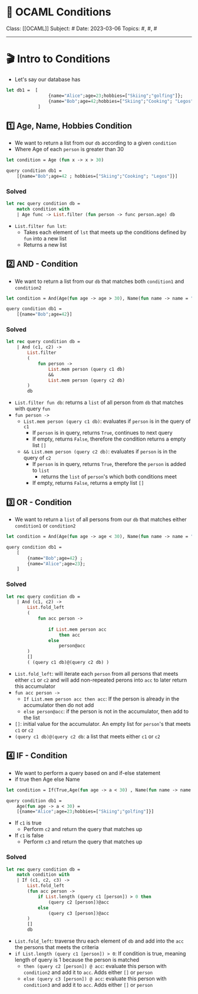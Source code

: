 # 🐫 OCAML Conditions
Class: [[OCAML]]
Subject: #
Date: 2023-03-06
Topics: #, #, # 

---

# 🎬 Intro to Conditions
- Let's say our database has
```ocaml
let db1 =  [
				{name="Alice";age=23;hobbies=["Skiing";"golfing"]}; 
				{name="Bob";age=42;hobbies=["Skiing";"Cooking"; "Legos"]}
			]
```

## 1️⃣ Age, Name, Hobbies Condition
- We want to return a list from our `db` according to a given `condition`
- Where Age of each `person` is greater than 30
```ocaml
let condition = Age (fun x -> x > 30) 

query condition db1 = 
	[{name="Bob";age=42 ; hobbies=["Skiing";"Cooking"; "Legos"]}]
```


### Solved
```ocaml
let rec query condition db =
	match condition with
	| Age func -> List.filter (fun person -> func person.age) db
```
- `List.filter fun lst`: 
	- Takes each element of `lst` that meets up the conditions defined by `fun` into a new list
	- Returns a new list

## 2️⃣ AND - Condition
- We want to return a list from our `db` that matches both `condition1` and `condition2`
```ocaml
let condition = And(Age(fun age -> age > 30), Name(fun name -> name = "Bob"));;

query condition db1 = 
	[{name="Bob";age=42}]
```

### Solved
```ocaml
let rec query condition db = 
	| And (c1, c2) -> 
		List.filter 
		(
			fun person -> 
				List.mem person (query c1 db)
				&& 
				List.mem person (query c2 db)
		)
		db
```
- `List.filter fun db`: returns a `list` of all person from `db` that matches with query `fun`
- `fun person -> `
	- `List.mem person (query c1 db)`: evaluates if `person` is in the query of `c1`
		- If `person` is in query, returns `True`, continues to next query
		- If empty, returns `False`, therefore the condition returns a empty list `[]`
	- `&& List.mem person (query c2 db)`: evaluates if `person` is in the query of `c2`
		- If `person` is in query, returns `True`, therefore the `person` is added to `list`
			- returns the `list` of `person`'s which both conditions meet 
		- If empty, returns `False`, returns a empty list `[]`

## 3️⃣ OR - Condition
- We want to return a `list` of all persons from our `db` that matches either `condition1` or `condition2`
```ocaml
let condition = And(Age(fun age -> age < 30), Name(fun name -> name = "Bob"));;

query condition db1 = 
	[
		{name="Bob";age=42} ; 
		{name="Alice";age=23}; 
	]
```

### Solved
```ocaml
let rec query condition db = 
	| And (c1, c2) -> 
		List.fold_left
		(
			fun acc person -> 
			
				if List.mem person acc
					then acc
				else 
					person@acc
		)
		[]
		( (query c1 db)@(query c2 db) )
```

- `List.fold_left`: will iterate each `person` from all persons that meets either `c1` or `c2` and will add non-repeated perons into `acc` to later return this accumulator
- `fun acc person ->`
	- `If List.mem person acc then acc`: If the person is already in the accumulator then do not add
	- `else person@acc`: if the person is not in the accumulator, then add to the list
- `[]`: initial value for the accumulator. An empty list for `person`'s that meets `c1` or `c2`
- `(query c1 db)@(query c2 db`: a list that meets either `c1` or `c2`


## 4️⃣ IF - Condition
- We want to perform a query based on and if-else statement
-  if true then Age else Name
```ocaml
let condition = If(True,Age(fun age -> a < 30) , Name(fun name -> name = "Bob"))

query condition db1 = 
	Age(fun age -> a < 30) = 
	[{name="Alice";age=23;hobbies=["Skiing";"golfing"]}]
```
- If `c1` is true
	- Perform `c2` and return the query that matches up 
- If `c1` is false
	- Perform `c3` and return the query that matches up

### Solved
```ocaml
let rec query condition db =
	match condition with
	| If (c1, c2, c3) ->
		List.fold_left
		(fun acc person ->
			if List.length (query c1 [person]) > 0 then
				(query c2 [person])@acc
			else
				(query c3 [person])@acc
		)
		[]
		db
```
- `List.fold_left`: traverse thru each element of `db` and add into the `acc` the persons that meets the criteria
- `if List.length (query c1 [person]) > 0`: If condition is true, meaning length of query is 1 because the person is matched
	- `then (query c2 [person]) @ acc`: evaluate this person with `condition2` and add it to `acc`. Adds either `[]` or `person`
	- `else (query c3 [person]) @ acc`: evaluate this person with `condition3` and add it to `acc`. Adds either `[]` or `person`